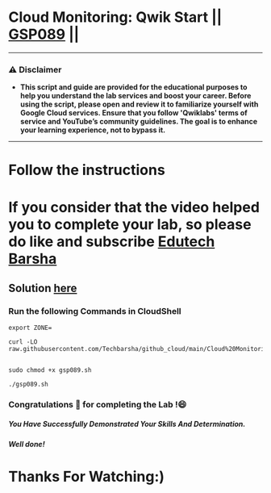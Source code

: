 # Cloud Monitoring: Qwik Start || [GSP089](https://www.cloudskillsboost.google/focuses/10599?parent=catalog) ||
---
### ⚠️ Disclaimer
- **This script and guide are provided for  the educational purposes to help you understand the lab services and boost your career. Before using the script, please open and review it to familiarize yourself with Google Cloud services. Ensure that you follow 'Qwiklabs' terms of service and YouTube’s community guidelines. The goal is to enhance your learning experience, not to bypass it.**
---
# Follow the instructions

# If you consider that the video helped you to complete your lab, so please do like and subscribe [Edutech Barsha](https://www.youtube.com/@edutechbarsha)
## Solution [here](https://youtu.be/YjpIl0xP9yM)

### Run the following Commands in CloudShell

```
export ZONE=
```
```
curl -LO raw.githubusercontent.com/Techbarsha/github_cloud/main/Cloud%20Monitoring%3A%20Qwik%20Start/gsp089.sh


sudo chmod +x gsp089.sh

./gsp089.sh
```
### Congratulations 🎉 for completing the Lab !😄

##### *You Have Successfully Demonstrated Your Skills And Determination.*

#### *Well done!*

# Thanks For Watching:)
